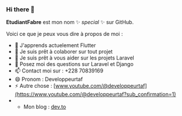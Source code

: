 ### Hi there 👋


**EtudiantFabre** est mon nom ✨ _special_ ✨ sur GitHub.

Voici ce que je peux vous dire à propos de moi :

- 🌱 J'apprends actuelement Flutter
- 👯 Je suis prêt à colaborer sur tout projet
- 🤔 Je suis prêt à vous aider sur les projets Laravel
- 💬 Posez moi des questions sur Laravel et Django
- 📫 Contact moi sur : +228 70839169
- 😄 Pronom : Developpeurtaf
- ⚡ Autre chose : [www.youtube.com/@developpeurtaf](https://www.youtube.com/@developpeurtaf?sub_confirmation=1)
-  * Mon blog : [dev.to](https://dev.to/developpeurtaf)

